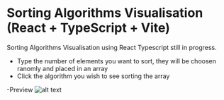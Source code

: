 # Sorting Algorithms Visualisation (React + TypeScript + Vite)

Sorting Algorithms Visualisation using React Typescript
still in progress.

- Type the number of elements you want to sort, they will be choosen ranomly and placed in an array
- Click the algorithm you wish to see sorting the array

-Preview
![alt text](https://media.giphy.com/media/v1.Y2lkPTc5MGI3NjExYXQwZ2szdXo3M2d5dm13cjY1M3BkdHV0cmswMDdseXhjdGtnYndiaSZlcD12MV9pbnRlcm5hbF9naWZfYnlfaWQmY3Q9Zw/FhZwypkgHiApkdjHkR/giphy.gif)
